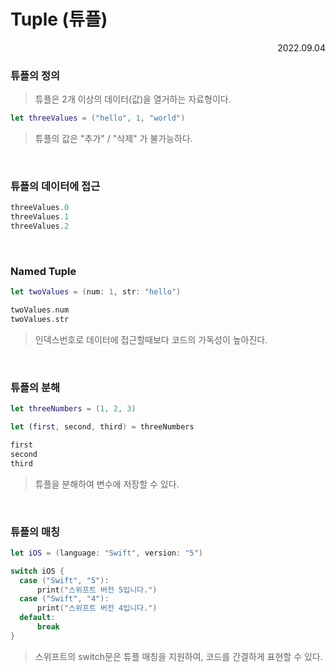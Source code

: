 # Tuple (튜플)

<div align="right">2022.09.04</div>

### 튜플의 정의

> 튜플은 2개 이상의 데이터(값)을 열거하는 자료형이다.

```swift
let threeValues = ("hello", 1, "world")
```

> 튜플의 값은 "추가" / "삭제" 가 불가능하다.

<br/>

### 튜플의 데이터에 접근

```swift
threeValues.0
threeValues.1
threeValues.2
```

<br/>

### Named Tuple

```swift
let twoValues = (num: 1, str: "hello")

twoValues.num
twoValues.str
```

> 인덱스번호로 데이터에 접근할때보다 코드의 가독성이 높아진다.

<br/>

### 튜플의 분해

```swift
let threeNumbers = (1, 2, 3)

let (first, second, third) = threeNumbers

first
second
third
```

> 튜플을 분해하여 변수에 저장할 수 있다.

<br/>

### 튜플의 매칭

```swift
let iOS = (language: "Swift", version: "5")

switch iOS {
  case ("Swift", "5"):
      print("스위프트 버전 5입니다.")
  case ("Swift", "4"):
      print("스위프트 버전 4입니다.")
  default:
      break
}
```

> 스위프트의 switch문은 튜플 매칭을 지원하여, 코드를 간결하게 표현할 수 있다.
